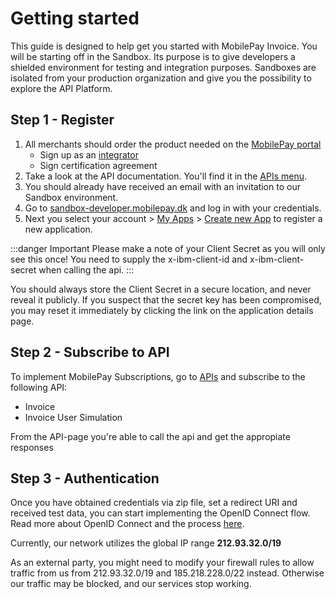 # Getting started

This guide is designed to help get you started with MobilePay Invoice.
You will be starting off in the Sandbox. Its purpose is to give developers a shielded environment for testing and integration purposes. Sandboxes are isolated from your production organization and give you the possibility to explore the API Platform.

## Step 1 - Register

1. All merchants should order the product needed on the [MobilePay portal](https://admin.mobilepay.dk/)
    * Sign up as an [integrator](https://www.mobilepaygroup.com/partner/signup)
    * Sign certification agreement
2. Take a look at the API documentation. You'll find it in the [APIs menu](https://developer.mobilepay.dk/product).
3. You should already have received an email with an invitation to our Sandbox environment.
4. Go to [sandbox-developer.mobilepay.dk](https://sandbox-developer.mobilepay.dk/) and log in with your credentials.
5. Next you select your account > [My Apps](https://sandbox-developer.mobilepay.dk/application) > [Create new App](https://sandbox-developer.mobilepay.dk/application/new) to register a new application.

:::danger Important
Please make a note of your Client Secret as you will only see this once! You need to supply the x-ibm-client-id and x-ibm-client-secret when calling the api.
:::

You should always store the Client Secret in a secure location, and never reveal it publicly. If you suspect that the secret key has been compromised, you may reset it immediately by clicking the link on the application details page.

## Step 2 - Subscribe to API

To implement MobilePay Subscriptions, go to [APIs](https://sandbox-developer.mobilepay.dk/product) and subscribe to the following API:

* Invoice
* Invoice User Simulation

From the API-page you're able to call the api and get the appropiate responses

## Step 3 - Authentication

Once you have obtained credentials via zip file, set a redirect URI and received test data, you can start implementing the OpenID Connect flow. Read more about OpenID Connect and the process [here](/docs/invoice/authentication).

Currently, our network utilizes the global IP range **212.93.32.0/19**

As an external party, you might need to modify your firewall rules to allow traffic from us from 212.93.32.0/19 and 185.218.228.0/22 instead. Otherwise our traffic may be blocked, and our services stop working.
